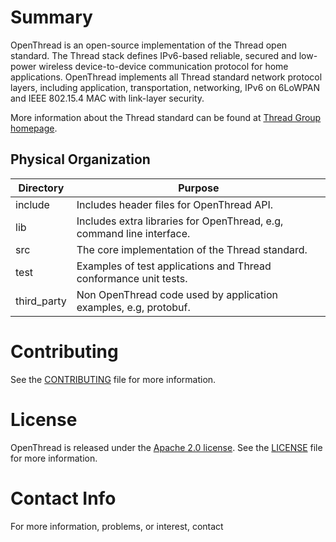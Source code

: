 # Summary

OpenThread is an open-source implementation of the Thread open standard.
The Thread stack defines IPv6-based reliable, secured and low-power
wireless device-to-device communication protocol for home applications.
OpenThread implements all Thread standard network protocol layers, including
application, transportation, networking, IPv6 on 6LoWPAN and IEEE 802.15.4
MAC with link-layer security.

More information about the Thread standard can be found
at [Thread Group homepage](http://www.threadgroup.org/).


## Physical Organization

Directory | Purpose
-------|--------
include | Includes header files for OpenThread API.
lib | Includes extra libraries for OpenThread, e.g, command line interface.
src | The core implementation of the Thread standard.
test | Examples of test applications and Thread conformance unit tests.
third_party | Non OpenThread code used by application examples, e.g, protobuf.


# Contributing

See the [CONTRIBUTING](CONTRIBUTING) file for more information.


# License

OpenThread is released under the [Apache 2.0 license](LICENSE).
See the [LICENSE](LICENSE) file for more information.

# Contact Info

For more information, problems, or interest, contact
